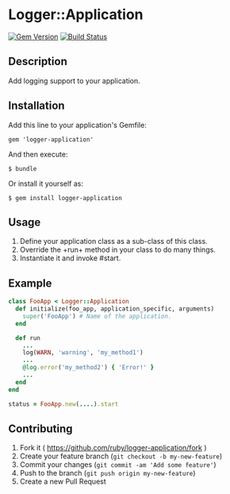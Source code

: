 # Logger::Application

[![Gem Version](https://badge.fury.io/rb/logger-application.png)](http://badge.fury.io/rb/logger-application)
[![Build Status](https://travis-ci.org/ruby/logger-application.svg)](https://travis-ci.org/ruby/logger-application)

## Description

Add logging support to your application.

## Installation

Add this line to your application's Gemfile:

    gem 'logger-application'

And then execute:

    $ bundle

Or install it yourself as:

    $ gem install logger-application

## Usage

 1. Define your application class as a sub-class of this class.
 2. Override the +run+ method in your class to do many things.
 3. Instantiate it and invoke #start.

## Example

```ruby
class FooApp < Logger::Application
  def initialize(foo_app, application_specific, arguments)
    super('FooApp') # Name of the application.
  end

  def run
    ...
    log(WARN, 'warning', 'my_method1')
    ...
    @log.error('my_method2') { 'Error!' }
    ...
  end
end

status = FooApp.new(....).start
```

## Contributing

1. Fork it ( https://github.com/ruby/logger-application/fork )
2. Create your feature branch (`git checkout -b my-new-feature`)
3. Commit your changes (`git commit -am 'Add some feature'`)
4. Push to the branch (`git push origin my-new-feature`)
5. Create a new Pull Request
